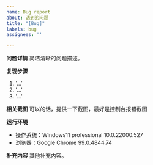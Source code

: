 ```yaml
---
name: Bug report
about: 遇到的问题
title: "[Bug]"
labels: bug
assignees: ''

---
```


**问题详情**
简洁清晰的问题描述。

**复现步骤**
1. '...'
2. '...'
3. '...'

**相关截图**
可以的话，提供一下截图，最好是控制台报错截图

**运行环境**
 - 操作系统：Windows11 professional 10.0.22000.527
 - 浏览器：Google Chrome 99.0.4844.74

**补充内容**
其他补充内容。
